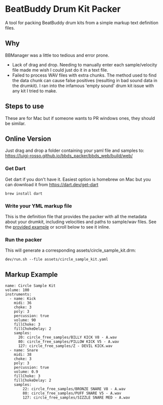 # BeatBuddy Drum Kit Packer
A tool for packing BeatBuddy drum kits from a simple markup text definition files. 

## Why
BBManager was a little too tedious and error prone.
- Lack of drag and drop. Needing to manually enter each sample/velocity file made me wish I could just do it in a text file. 
- Failed to process WAV files with extra chunks. The method used to find the data chunk can cause false positives (resulting in bad sound data in the drumkit). I ran into the infamous 'empty sound' drum kit issue with any kit I tried to make.

## Steps to use
These are for Mac but if someone wants to PR windows ones, they should be similar.

## Online Version
Just drag and drop a folder containing your yaml file and samples to: https://luigi-rosso.github.io/bbds_packer/bbds_web/build/web/

### Get Dart
Get dart if you don't have it. Easiest option is homebrew on Mac but you can download it from https://dart.dev/get-dart
```
brew install dart
```
### Write your YML markup file
This is the definition file that provides the packer with all the metadata about your drumkit, including velocities and paths to sample/wav files. See the [provided example](assets/circle_sample_kit.yaml) or scroll below to see it inline.

### Run the packer
This will generate a corresponding assets/circle_sample_kit.drm:

```dev/run.sh --file assets/circle_sample_kit.yaml```

## Markup Example
```
name: Circle Sample Kit
volume: 100
instruments:
  - name: Kick
    midi: 36
    choke: 3
    poly: 3
    percussion: true
    volume: 90
    fillChoke: 3
    fillChokeDelay: 2
    samples:
      20: circle_free_samples/BILLY KICK V8 - A.wav
      80: circle_free_samples/PILLOW KICK V5 - A.wav
      127: circle_free_samples/Z - DEVIL KICK.wav
  - name: Snare
    midi: 38
    choke: 3
    poly: 3
    percussion: true
    volume: 0.9
    fillChoke: 3
    fillChokeDelay: 2
    samples:
        22: circle_free_samples/BRONZE SNARE V8 - A.wav
        80: circle_free_samples/PUFF SNARE V5 - A.wav
        127: circle_free_samples/SIZZLE SNARE MED - A.wav
```